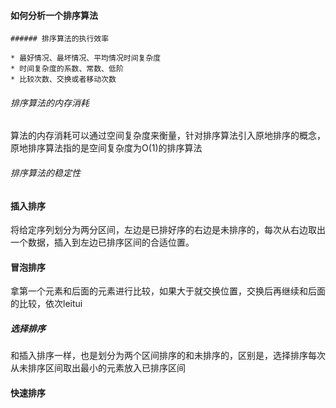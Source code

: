 #### 如何分析一个排序算法

	###### 排序算法的执行效率

	* 最好情况、最坏情况、平均情况时间复杂度
	* 时间复杂度的系数、常数、低阶
	* 比较次数、交换或者移动次数

###### 排序算法的内存消耗

​	算法的内存消耗可以通过空间复杂度来衡量，针对排序算法引入原地排序的概念，原地排序算法指的是空间复杂度为O(1)的排序算法

###### 排序算法的稳定性

#### 插入排序

将给定序列划分为两分区间，左边是已排好序的右边是未排序的，每次从右边取出一个数据，插入到左边已排序区间的合适位置。

#### 冒泡排序

拿第一个元素和后面的元素进行比较，如果大于就交换位置，交换后再继续和后面的比较，依次leitui

##### 选择排序

和插入排序一样，也是划分为两个区间排序的和未排序的，区别是，选择排序每次从未排序区间取出最小的元素放入已排序区间

#### 快速排序


